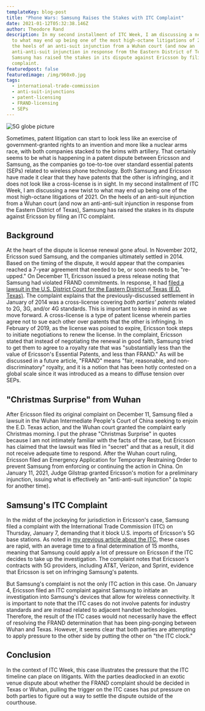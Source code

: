 ```yaml
---
templateKey: blog-post
title: "Phone Wars: Samsung Raises the Stakes with ITC Complaint"
date: 2021-01-12T05:32:38.146Z
author: Theodore Rand
description: In my second installment of ITC Week, I am discussing a new twist
  to what may end up being one of the most high-octane litigations of 2021. On
  the heels of an anti-suit injunction from a Wuhan court (and now an
  anti-anti-suit injunction in response from the Eastern District of Texas),
  Samsung has raised the stakes in its dispute against Ericsson by filing an ITC
  complaint.
featuredpost: false
featuredimage: /img/960x0.jpg
tags:
  - international-trade-commission
  - anti-suit-injunctions
  - patent-licensing
  - FRAND-licensing
  - SEPs
---
```

![5G globe picture](/img/960x0.jpg)

Sometimes, patent litigation can start to look less like an exercise of government-granted rights to an invention and more like a nuclear arms race, with both companies stacked to the brims with artillery. That certainly seems to be what is happening in a patent dispute between Ericsson and Samsung, as the companies go toe-to-toe over standard essential patents (SEPs) related to wireless phone technology. Both Samsung and Ericsson have made it clear that they have patents that the other is infringing, and it does not look like a cross-license is in sight. In my second installment of ITC Week, I am discussing a new twist to what may end up being one of the most high-octane litigations of 2021. On the heels of an anti-suit injunction from a Wuhan court (and now an anti-anti-suit injunction in response from the Eastern District of Texas), Samsung has raised the stakes in its dispute against Ericsson by filing an ITC complaint.

## Background

At the heart of the dispute is license renewal gone afoul. In November 2012, Ericsson sued Samsung, and the companies ultimately settled in 2014. Based on the timing of the dispute, it would appear that the companies reached a 7-year agreement that needed to be, or soon needs to be, "re-upped." On December 11, Ericsson issued a press release noting that Samsung had violated FRAND commitments. In response, it had [filed a lawsuit in the U.S. District Court for the Eastern District of Texas (E.D. Texas)](https://www.courtlistener.com/recap/gov.uscourts.txed.202723/gov.uscourts.txed.202723.1.0.pdf). The complaint explains that the previously-discussed settlement in January of 2014 was a cross-license covering *both parties' patents* related to 2G, 3G, and/or 4G standards. This is important to keep in mind as we move forward. A cross-license is a type of patent license wherein parties agree not to sue each other over patents that the other is infringing. In February of 2019, as the license was poised to expire, Ericsson took steps to initiate negotiations to renew the license. In the complaint, Ericsson stated that instead of negotiating the renewal in good faith, Samsung tried to get them to agree to a royalty rate that was "substantially less than the value of Ericsson's Essential Patents, and less than FRAND." As will be discussed in a future article, "FRAND" means "fair, reasonable, and non-discriminatory" royalty, and it is a notion that has been hotly contested on a global scale since it was introduced as a means to diffuse tension over SEPs.  

## "Christmas Surprise" from Wuhan

After Ericsson filed its original complaint on December 11, Samsung filed a lawsuit in the Wuhan Intermediate People's Court of China seeking to enjoin the E.D. Texas action, and the Wuhan court granted the complaint early Christmas morning. I put the phrase "Christmas Surprise" in quotes because I am not intimately familiar with the facts of the case, but Ericsson has claimed that the lawsuit was filed in "secret" and that as a result, it did not receive adequate time to respond. After the Wuhan court ruling, Ericsson filed an Emergency Application for Temporary Restraining Order to prevent Samsung from enforcing or continuing the action in China. On January 11, 2021, Judge Gilstrap granted Ericsson's motion for a preliminary injunction, issuing what is effectively an "anti-anti-suit injunction" (a topic for another time).  

## Samsung's ITC Complaint

In the midst of the jockeying for jurisdiction in Ericsson's case, Samsung filed a complaint with the International Trade Commission (ITC) on Thursday, January 7, demanding that it block U.S. imports of Ericsson's 5G base stations. As noted in [my previous article about the ITC](https://www.claimkraken.com/blog/2021-01-11-what-is-a-337-investigation/), these cases are rapid, with an average time to a final determination of 15 months, meaning that Samsung could apply a lot of pressure on Ericsson if the ITC decides to take up the investigation. The complaint notes that Ericsson's contracts with 5G providers, including AT&T, Verizon, and Sprint, evidence that Ericsson is set on infringing Samsung's patents.

But Samsung's complaint is not the only ITC action in this case. On January 4, Ericsson filed an ITC complaint against Samsung to initiate an investigation into Samsung's devices that allow for wireless connectivity. It is important to note that the ITC cases do not involve patents for industry standards and are instead related to adjacent handset technologies. Therefore, the result of the ITC cases would not necessarily have the effect of resolving the FRAND determination that has been ping-ponging between Wuhan and Texas. However, it seems clear that both parties are attempting to apply pressure to the other side by putting the other on "the ITC clock."

## Conclusion

In the context of ITC Week, this case illustrates the pressure that the ITC timeline can place on litigants. With the parties deadlocked in an exotic venue dispute about whether the FRAND complaint should be decided in Texas or Wuhan, pulling the trigger on the ITC cases has put pressure on both parties to figure out a way to settle the dispute outside of the courthouse.
